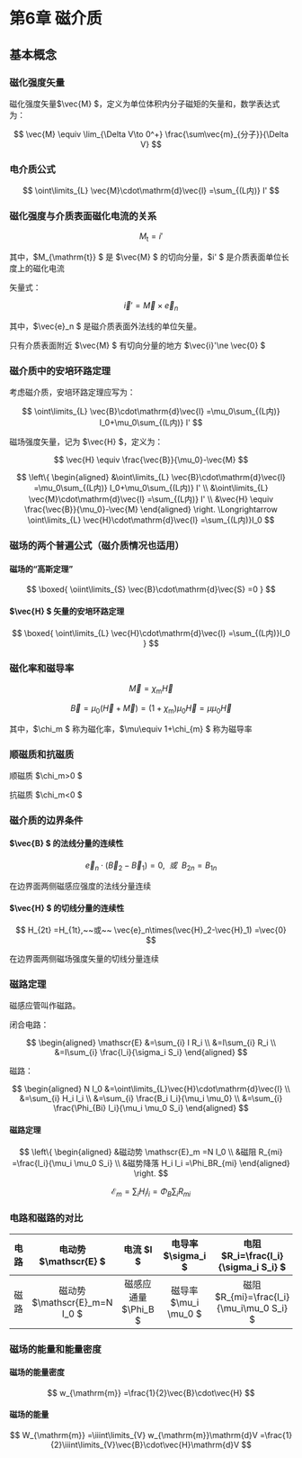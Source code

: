# 第6章 磁介质

## 基本概念

### 磁化强度矢量

磁化强度矢量$\vec{M} $，定义为单位体积内分子磁矩的矢量和，数学表达式为：

$$
\vec{M}
\equiv \lim_{\Delta V\to 0^+} \frac{\sum\vec{m}_{分子}}{\Delta V}
$$

### 电介质公式

$$
\oint\limits_{L} \vec{M}\cdot\mathrm{d}\vec{l}
=\sum_{(L内)} I'
$$

### 磁化强度与介质表面磁化电流的关系

$$
M_{\mathrm{t}}
=i'
$$

其中，$M_{\mathrm{t}} $ 是 $\vec{M} $ 的切向分量，$i' $ 是介质表面单位长度上的磁化电流

矢量式：

$$
\vec{i}'
=\vec{M}\times\vec{e}_n
$$

其中，$\vec{e}_n $ 是磁介质表面外法线的单位矢量。

只有介质表面附近 $\vec{M} $ 有切向分量的地方 $\vec{i}'\ne \vec{0} $

### 磁介质中的安培环路定理

考虑磁介质，安培环路定理应写为：

$$
\oint\limits_{L} \vec{B}\cdot\mathrm{d}\vec{l}
=\mu_0\sum_{(L内)} I_0+\mu_0\sum_{(L内)} I'
$$

磁场强度矢量，记为 $\vec{H} $，定义为：

$$
\vec{H}
\equiv \frac{\vec{B}}{\mu_0}-\vec{M}
$$

$$
\left\{
\begin{aligned}
&\oint\limits_{L} \vec{B}\cdot\mathrm{d}\vec{l}
=\mu_0\sum_{(L内)} I_0+\mu_0\sum_{(L内)} I' \\
&\oint\limits_{L} \vec{M}\cdot\mathrm{d}\vec{l}
=\sum_{(L内)} I' \\
&\vec{H}
\equiv \frac{\vec{B}}{\mu_0}-\vec{M}
\end{aligned}
\right.
\Longrightarrow
\oint\limits_{L} \vec{H}\cdot\mathrm{d}\vec{l}
=\sum_{(L内)}I_0
$$

### 磁场的两个普遍公式（磁介质情况也适用）

#### 磁场的“高斯定理”

$$
\boxed{
\oiint\limits_{S} \vec{B}\cdot\mathrm{d}\vec{S}
=0
}
$$

#### $\vec{H} $ 矢量的安培环路定理

$$
\boxed{
\oint\limits_{L} \vec{H}\cdot\mathrm{d}\vec{l}
=\sum_{(L内)}I_0
}
$$

### 磁化率和磁导率

$$
\vec{M}
=\chi_{\mathrm{m}}\vec{H}
$$

$$
\vec{B}
=\mu_0(\vec{H}+\vec{M})
=(1+\chi_{\mathrm{m}})\mu_0\vec{H}
=\mu \mu_0\vec{H}
$$

其中，$\chi_m $ 称为磁化率，$\mu\equiv 1+\chi_{m} $ 称为磁导率

### 顺磁质和抗磁质

顺磁质 $\chi_m>0 $

抗磁质 $\chi_m<0 $

### 磁介质的边界条件

#### $\vec{B} $ 的法线分量的连续性

$$
\vec{e}_n\cdot(\vec{B}_2-\vec{B}_1)
=0,~~或~~
B_{2n}
=B_{1n}
$$

在边界面两侧磁感应强度的法线分量连续

#### $\vec{H} $ 的切线分量的连续性

$$
H_{2t}
=H_{1t},~~或~~
\vec{e}_n\times(\vec{H}_2-\vec{H}_1)
=\vec{0}
$$

在边界面两侧磁场强度矢量的切线分量连续

### 磁路定理

磁感应管叫作磁路。

闭合电路：

$$
\begin{aligned}
\mathscr{E}
&=\sum_{i} I R_i \\
&=I\sum_{i} R_i \\
&=I\sum_{i} \frac{l_i}{\sigma_i S_i}
\end{aligned}
$$

磁路：

$$
\begin{aligned}
N I_0
&=\oint\limits_{L}\vec{H}\cdot\mathrm{d}\vec{l} \\
&=\sum_{i} H_i l_i \\
&=\sum_{i} \frac{B_i l_i}{\mu_i \mu_0} \\
&=\sum_{i} \frac{\Phi_{Bi} l_i}{\mu_i \mu_0 S_i}
\end{aligned}
$$

#### 磁路定理

$$
\left\{
\begin{aligned}
&磁动势 \mathscr{E}_m
=N I_0 \\
&磁阻 R_{mi}
=\frac{l_i}{\mu_i \mu_0 S_i} \\
&磁势降落
H_i l_i
=\Phi_BR_{mi}
\end{aligned}
\right.
$$

$$
\mathscr{E}_m
=\sum_{i} H_i l_i
=\Phi_B\sum_{i} R_{mi} 
$$

### 电路和磁路的对比

|电路 |电动势 $\mathscr{E} $ |电流 $I $ |电导率 $\sigma_i $ |电阻 $R_i=\frac{l_i}{\sigma_i S_i} $ |电势降落 $I R_i $ |
|:---: | :---:|:---: |:---: |:---: |:---: |
|磁路 |磁动势 $\mathscr{E}_m=N I_0 $ |磁感应通量 $\Phi_B $ |磁导率 $\mu_i \mu_0 $ |磁阻 $R_{mi}=\frac{l_i}{\mu_i\mu_0 S_i} $ |磁势降落 $H_i l_i=\Phi_B\frac{l_i}{\mu_i \mu_0 S_i} $ |

### 磁场的能量和能量密度

#### 磁场的能量密度

$$
w_{\mathrm{m}}
=\frac{1}{2}\vec{B}\cdot\vec{H}
$$

#### 磁场的能量

$$
W_{\mathrm{m}}
=\iiint\limits_{V} w_{\mathrm{m}}\mathrm{d}V
=\frac{1}{2}\iiint\limits_{V}\vec{B}\cdot\vec{H}\mathrm{d}V
$$